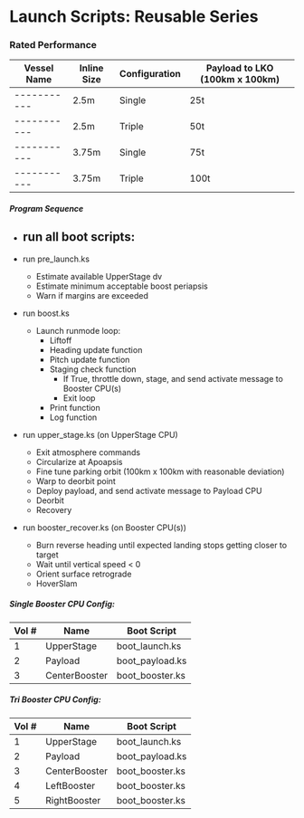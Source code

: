 # Launch Scripts: Reusable Series

### Rated Performance
| Vessel Name | Inline Size | Configuration | Payload to LKO (100km x 100km) |
| ----------- | ----------- | ------------- | ------------------------------ |
| ----------- | 2.5m        | Single        | 25t                            |
| ----------- | 2.5m        | Triple        | 50t                            |
| ----------- | 3.75m       | Single        | 75t                            |
| ----------- | 3.75m       | Triple        | 100t                           |



##### Program Sequence
- run all boot scripts:
  - 
- run pre_launch.ks
  - Estimate available UpperStage dv
  - Estimate minimum acceptable boost periapsis
  - Warn if margins are exceeded
- run boost.ks
  - Launch runmode loop:
    - Liftoff
    - Heading update function
    - Pitch update function
    - Staging check function
      - If True, throttle down, stage, and send activate message to Booster CPU(s)
      - Exit loop
    - Print function
    - Log function
- run upper_stage.ks (on UpperStage CPU)
  - Exit atmosphere commands
  - Circularize at Apoapsis
  - Fine tune parking orbit (100km x 100km with reasonable deviation)
  - Warp to deorbit point
  - Deploy payload, and send activate message to Payload CPU
  - Deorbit
  - Recovery

- run booster_recover.ks (on Booster CPU(s))
  - Burn reverse heading until expected landing stops getting closer to target
  - Wait until vertical speed < 0
  - Orient surface retrograde
  - HoverSlam

##### Single Booster CPU Config:
| Vol # | Name          | Boot Script     |
| ----- | ------------- | --------------- |
| 1     | UpperStage    | boot_launch.ks  |
| 2     | Payload       | boot_payload.ks |
| 3     | CenterBooster | boot_booster.ks |

##### Tri Booster CPU Config:
| Vol # | Name          | Boot Script       |
| ----- | ------------- | ----------------- |
| 1     | UpperStage    | boot_launch.ks    |
| 2     | Payload       | boot_payload.ks   |
| 3     | CenterBooster | boot_booster.ks |
| 4     | LeftBooster   | boot_booster.ks |
| 5     | RightBooster  | boot_booster.ks |
